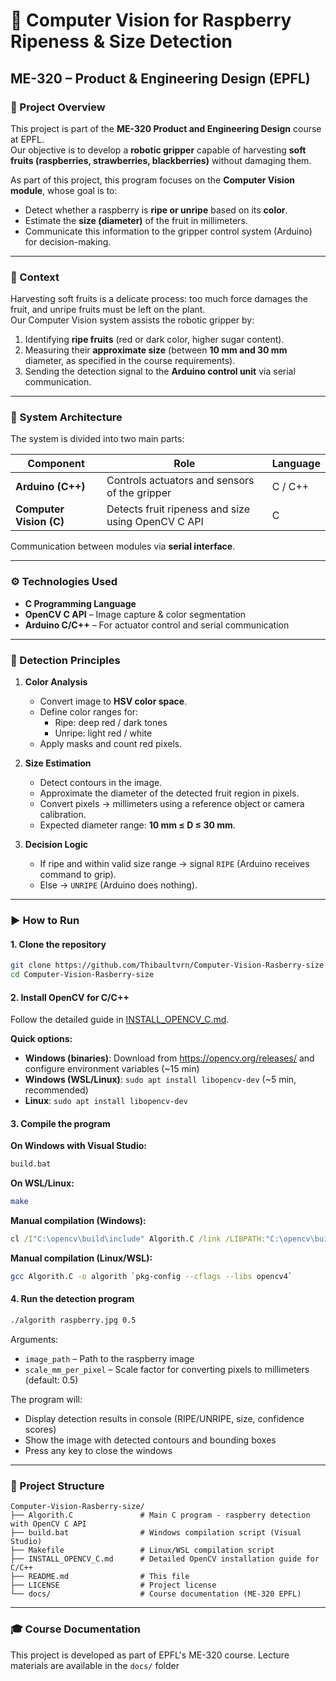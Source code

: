 # 🍓 Computer Vision for Raspberry Ripeness & Size Detection
## ME-320 – Product & Engineering Design (EPFL)

### 🎯 Project Overview
This project is part of the **ME-320 Product and Engineering Design** course at EPFL.  
Our objective is to develop a **robotic gripper** capable of harvesting **soft fruits (raspberries, strawberries, blackberries)** without damaging them.

As part of this project, this program focuses on the **Computer Vision module**, whose goal is to:
- Detect whether a raspberry is **ripe or unripe** based on its **color**.
- Estimate the **size (diameter)** of the fruit in millimeters.
- Communicate this information to the gripper control system (Arduino) for decision-making.

---

### 🧠 Context
Harvesting soft fruits is a delicate process: too much force damages the fruit, and unripe fruits must be left on the plant.  
Our Computer Vision system assists the robotic gripper by:
1. Identifying **ripe fruits** (red or dark color, higher sugar content).  
2. Measuring their **approximate size** (between **10 mm and 30 mm** diameter, as specified in the course requirements).  
3. Sending the detection signal to the **Arduino control unit** via serial communication.

---

### 🧩 System Architecture
The system is divided into two main parts:

| Component | Role | Language |
|------------|------|-----------|
| **Arduino (C++)** | Controls actuators and sensors of the gripper | C / C++ |
| **Computer Vision (C)** | Detects fruit ripeness and size using OpenCV C API | C |

Communication between modules via **serial interface**.

---

### ⚙️ Technologies Used
- **C Programming Language**
- **OpenCV C API** – Image capture & color segmentation
- **Arduino C/C++** – For actuator control and serial communication

---

### 🧪 Detection Principles

1. **Color Analysis**  
   - Convert image to **HSV color space**.  
   - Define color ranges for:
     - Ripe: deep red / dark tones
     - Unripe: light red / white  
   - Apply masks and count red pixels.

2. **Size Estimation**  
   - Detect contours in the image.  
   - Approximate the diameter of the detected fruit region in pixels.  
   - Convert pixels → millimeters using a reference object or camera calibration.  
   - Expected diameter range: **10 mm ≤ D ≤ 30 mm**.

3. **Decision Logic**  
   - If ripe and within valid size range → signal `RIPE` (Arduino receives command to grip).  
   - Else → `UNRIPE` (Arduino does nothing).

---

### ▶️ How to Run

#### 1. Clone the repository
```bash
git clone https://github.com/Thibaultvrn/Computer-Vision-Rasberry-size
cd Computer-Vision-Rasberry-size
```

#### 2. Install OpenCV for C/C++

Follow the detailed guide in [INSTALL_OPENCV_C.md](INSTALL_OPENCV_C.md).

**Quick options:**
- **Windows (binaries)**: Download from https://opencv.org/releases/ and configure environment variables (~15 min)
- **Windows (WSL/Linux)**: `sudo apt install libopencv-dev` (~5 min, recommended)
- **Linux**: `sudo apt install libopencv-dev`

#### 3. Compile the program

**On Windows with Visual Studio:**
```cmd
build.bat
```

**On WSL/Linux:**
```bash
make
```

**Manual compilation (Windows):**
```cmd
cl /I"C:\opencv\build\include" Algorith.C /link /LIBPATH:"C:\opencv\build\x64\vc16\lib" opencv_world481.lib
```

**Manual compilation (Linux/WSL):**
```bash
gcc Algorith.C -o algorith `pkg-config --cflags --libs opencv4`
```

#### 4. Run the detection program

```bash
./algorith raspberry.jpg 0.5
```

Arguments:
- `image_path` – Path to the raspberry image
- `scale_mm_per_pixel` – Scale factor for converting pixels to millimeters (default: 0.5)

The program will:
- Display detection results in console (RIPE/UNRIPE, size, confidence scores)
- Show the image with detected contours and bounding boxes
- Press any key to close the windows

---

### 📁 Project Structure

```
Computer-Vision-Rasberry-size/
├── Algorith.C               # Main C program - raspberry detection with OpenCV C API
├── build.bat                # Windows compilation script (Visual Studio)
├── Makefile                 # Linux/WSL compilation script
├── INSTALL_OPENCV_C.md      # Detailed OpenCV installation guide for C/C++
├── README.md                # This file
├── LICENSE                  # Project license
└── docs/                    # Course documentation (ME-320 EPFL)
```

---

### 🎓 Course Documentation

This project is developed as part of EPFL's ME-320 course. Lecture materials are available in the `docs/` folder
